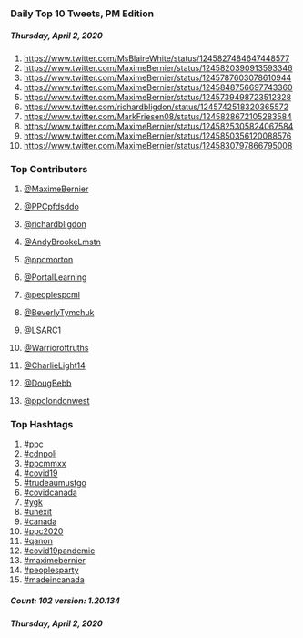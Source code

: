 ### Daily Top 10 Tweets, PM Edition
##### Thursday, April 2, 2020
 1) https://www.twitter.com/MsBlaireWhite/status/1245827484647448577
 2) https://www.twitter.com/MaximeBernier/status/1245820390913593346
 3) https://www.twitter.com/MaximeBernier/status/1245787603078610944
 4) https://www.twitter.com/MaximeBernier/status/1245848756697743360
 5) https://www.twitter.com/MaximeBernier/status/1245739498723512328
 6) https://www.twitter.com/richardbligdon/status/1245742518320365572
 7) https://www.twitter.com/MarkFriesen08/status/1245828672105283584
 8) https://www.twitter.com/MaximeBernier/status/1245825305824067584
 9) https://www.twitter.com/MaximeBernier/status/1245850356120088576
10) https://www.twitter.com/MaximeBernier/status/1245830797866795008

### Top Contributors
  1) [@MaximeBernier](https://www.twitter.com/MaximeBernier)
  2) [@PPCpfdsddo](https://www.twitter.com/PPCpfdsddo)
  3) [@richardbligdon](https://www.twitter.com/richardbligdon)
  4) [@AndyBrookeLmstn](https://www.twitter.com/AndyBrookeLmstn)
  5) [@ppcmorton](https://www.twitter.com/ppcmorton)
  6) [@PortalLearning](https://www.twitter.com/PortalLearning)
  7) [@peoplespcml](https://www.twitter.com/peoplespcml)
  8) [@BeverlyTymchuk](https://www.twitter.com/BeverlyTymchuk)
  9) [@LSARC1](https://www.twitter.com/LSARC1)
 10) [@Warrioroftruths](https://www.twitter.com/Warrioroftruths)

 11) [@CharlieLight14](https://www.twitter.com/CharlieLight14)
 12) [@DougBebb](https://www.twitter.com/DougBebb)
 13) [@ppclondonwest](https://www.twitter.com/ppclondonwest)


### Top Hashtags

  1) [#ppc](https://www.twitter.com/hashtag/ppc)
  2) [#cdnpoli](https://www.twitter.com/hashtag/cdnpoli)
  3) [#ppcmmxx](https://www.twitter.com/hashtag/ppcmmxx)
  4) [#covid19](https://www.twitter.com/hashtag/covid19)
  5) [#trudeaumustgo](https://www.twitter.com/hashtag/trudeaumustgo)
  6) [#covidcanada](https://www.twitter.com/hashtag/covidcanada)
  7) [#ygk](https://www.twitter.com/hashtag/ygk)
  8) [#unexit](https://www.twitter.com/hashtag/unexit)
  9) [#canada](https://www.twitter.com/hashtag/canada)
 10) [#ppc2020](https://www.twitter.com/hashtag/ppc2020)
 11) [#qanon](https://www.twitter.com/hashtag/qanon)
 12) [#covid19pandemic](https://www.twitter.com/hashtag/covid19pandemic)
 13) [#maximebernier](https://www.twitter.com/hashtag/maximebernier)
 14) [#peoplesparty](https://www.twitter.com/hashtag/peoplesparty)
 15) [#madeincanada](https://www.twitter.com/hashtag/madeincanada)

##### Count: 102	version: 1.20.134
##### Thursday, April 2, 2020


